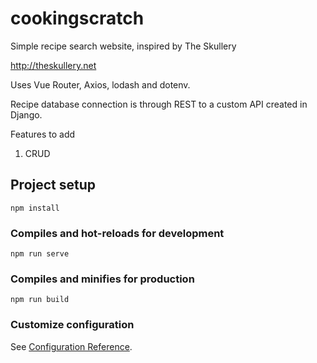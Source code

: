 # cookingscratch

Simple recipe search website, inspired by The Skullery

http://theskullery.net

Uses Vue Router, Axios, lodash and dotenv.

Recipe database connection is through REST to a custom API created in Django.

Features to add

1. CRUD

## Project setup
```
npm install
```

### Compiles and hot-reloads for development
```
npm run serve
```

### Compiles and minifies for production
```
npm run build
```

### Customize configuration
See [Configuration Reference](https://cli.vuejs.org/config/).
